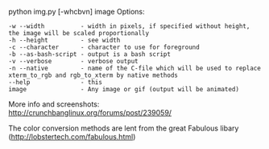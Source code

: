python img.py [-whcbvn] image
Options:

	-w --width          - width in pixels, if specified without height, the image will be scaled proportionally
	-h --height         - see width
	-c --character      - character to use for foreground
	-b --as-bash-script - output is a bash script
	-v --verbose        - verbose output
	-n --native         - name of the C-file which will be used to replace xterm_to_rgb and rgb_to_xterm by native methods
	--help              - this 
	image               - Any image or gif (output will be animated)

More info and screenshots: http://crunchbanglinux.org/forums/post/239059/

The color conversion methods are lent from the great Fabulous libary (http://lobstertech.com/fabulous.html)